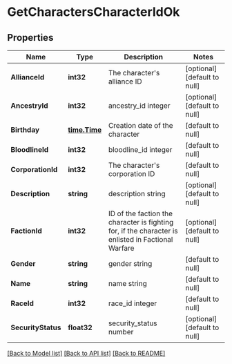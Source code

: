 # GetCharactersCharacterIdOk

## Properties
Name | Type | Description | Notes
------------ | ------------- | ------------- | -------------
**AllianceId** | **int32** | The character&#39;s alliance ID | [optional] [default to null]
**AncestryId** | **int32** | ancestry_id integer | [optional] [default to null]
**Birthday** | [**time.Time**](time.Time.md) | Creation date of the character | [default to null]
**BloodlineId** | **int32** | bloodline_id integer | [default to null]
**CorporationId** | **int32** | The character&#39;s corporation ID | [default to null]
**Description** | **string** | description string | [optional] [default to null]
**FactionId** | **int32** | ID of the faction the character is fighting for, if the character is enlisted in Factional Warfare | [optional] [default to null]
**Gender** | **string** | gender string | [default to null]
**Name** | **string** | name string | [default to null]
**RaceId** | **int32** | race_id integer | [default to null]
**SecurityStatus** | **float32** | security_status number | [optional] [default to null]

[[Back to Model list]](../README.md#documentation-for-models) [[Back to API list]](../README.md#documentation-for-api-endpoints) [[Back to README]](../README.md)


